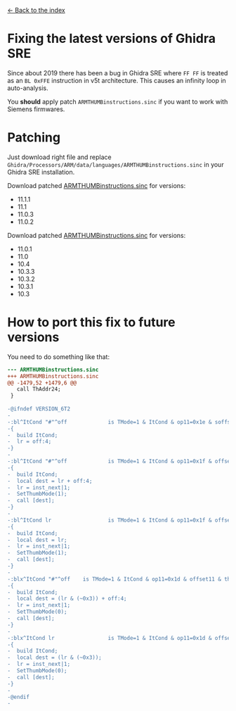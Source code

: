 [← Back to the index](./index.md)

# Fixing the latest versions of Ghidra SRE

Since about 2019 there has been a bug in Ghidra SRE where `FF FF` is treated as an `BL 0xFFE` instruction in v5t architecture. This causes an infinity loop in auto-analysis.

You **should** apply patch `ARMTHUMBinstructions.sinc` if you want to work with Siemens firmwares.

# Patching

Just download right file and replace `Ghidra/Processors/ARM/data/languages/ARMTHUMBinstructions.sinc` in your Ghidra SRE installation.

Download patched [ARMTHUMBinstructions.sinc](fixes/11.0.2+/ARMTHUMBinstructions.sinc) for versions:
- 11.1.1
- 11.1
- 11.0.3
- 11.0.2

Download patched [ARMTHUMBinstructions.sinc](fixes/10.3+/ARMTHUMBinstructions.sinc) for versions:
- 11.0.1
- 11.0
- 10.4
- 10.3.3
- 10.3.2
- 10.3.1
- 10.3

# How to port this fix to future versions
You need to do something like that:
```diff
--- ARMTHUMBinstructions.sinc
+++ ARMTHUMBinstructions.sinc
@@ -1479,52 +1479,6 @@
   call ThAddr24;
 }
 
-@ifndef VERSION_6T2
-
-:bl^ItCond "#"^off             is TMode=1 & ItCond & op11=0x1e & soffset11 [ off = inst_start + 4 + (soffset11 << 12); ]
-{
-  build ItCond;
-  lr = off:4;
-}
-
-:bl^ItCond "#"^off             is TMode=1 & ItCond & op11=0x1f & offset11 [ off = offset11 << 1; ]
-{
-  build ItCond;
-  local dest = lr + off:4;
-  lr = inst_next|1;
-  SetThumbMode(1);
-  call [dest];
-}
-
-:bl^ItCond lr                  is TMode=1 & ItCond & op11=0x1f & offset11=0 & lr
-{
-  build ItCond;
-  local dest = lr;
-  lr = inst_next|1;
-  SetThumbMode(1);
-  call [dest];
-}
-
-:blx^ItCond "#"^off    is TMode=1 & ItCond & op11=0x1d & offset11 & thc0000=0 [ off = offset11 << 1; ]
-{
-  build ItCond;
-  local dest = (lr & (~0x3)) + off:4;
-  lr = inst_next|1;
-  SetThumbMode(0);
-  call [dest];
-}
-
-:blx^ItCond lr                 is TMode=1 & ItCond & op11=0x1d & offset11=0 & thc0000=0 & lr
-{
-  build ItCond;
-  local dest = (lr & (~0x3));
-  lr = inst_next|1;
-  SetThumbMode(0);
-  call [dest];
-}
-
-@endif
-
```
